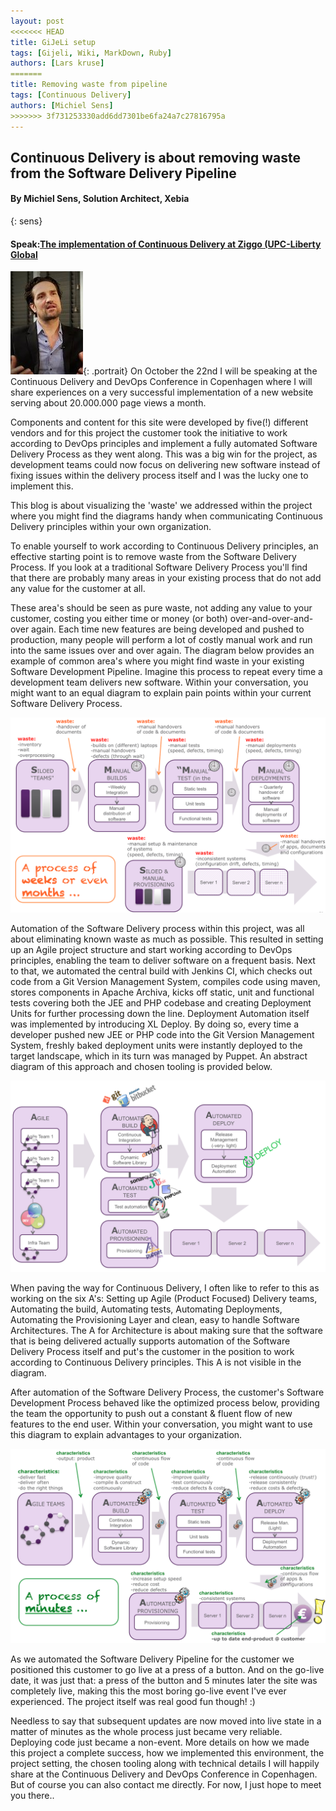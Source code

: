 ```yaml
---
layout: post
<<<<<<< HEAD
title: GiJeLi setup
tags: [Gijeli, Wiki, MarkDown, Ruby]
authors: [Lars kruse]
=======
title: Removing waste from pipeline
tags: [Continuous Delivery]
authors: [Michiel Sens]
>>>>>>> 3f731253330add6dd7301be6fa24a7c27816795a
---
```


## Continuous Delivery is about removing waste from the Software Delivery Pipeline

#### By Michiel Sens, Solution Architect, Xebia
{: sens}

#### Speak:[The implementation of Continuous Delivery at Ziggo (UPC-Liberty Global](/program#cdziggo)

![Michael Sens](/images/speakers/msens.jpg){: .portrait} On October the 22nd I will be speaking at the Continuous Delivery and DevOps Conference in Copenhagen where I will share experiences on a very successful implementation of a new website serving about 20.000.000 page views a month.

Components and content for this site were developed by five(!) different vendors and for this project the customer took the initiative to work according to DevOps principles and implement a fully automated Software Delivery Process as they went along. This was a big win for the project, as development teams could now focus on delivering new software instead of fixing issues within the delivery process itself and I was the lucky one to implement this.

This blog is about visualizing the 'waste' we addressed within the project where you might find the diagrams handy when communicating Continuous Delivery principles within your own organization.

To enable yourself to work according to Continuous Delivery principles, an effective starting point is to remove waste from the Software Delivery Process. If you look at a traditional Software Delivery Process you'll find that there are probably many areas in your existing process that do not add any value for the customer at all.

These area's should be seen as pure waste, not adding any value to your customer, costing you either time or money (or both) over-and-over-and-over again. Each time new features are being developed and pushed to production, many people will perform a lot of costly manual work and run into the same issues over and over again. The diagram below provides an example of common area's where you might find waste in your existing Software Development Pipeline. Imagine this process to repeat every time a development team delivers new software. Within your conversation, you might want to an equal diagram to explain pain points within your current Software Delivery Process.

![A traditional software delivery process](/images/speakers/blog.jpg)

Automation of the Software Delivery process within this project, was all about eliminating known waste as much as possible. This resulted in setting up an Agile project structure and start working according to DevOps principles, enabling the team to deliver software on a frequent basis. Next to that, we automated the central build with Jenkins CI, which checks out code from a Git Version Management System, compiles code using maven, stores components in Apache Archiva, kicks off static, unit and functional tests covering both the JEE and PHP codebase and creating Deployment Units for further processing down the line. Deployment Automation itself was implemented by introducing XL Deploy. By doing so, every time a developer pushed new JEE or PHP code into the Git Version Management System, freshly baked deployment units were instantly deployed to the target landscape, which in its turn was managed by Puppet. An abstract diagram of this approach and chosen tooling is provided below.

![overview of tooling for automating the software delivery process](/images/speakers/blog2.jpg)

When paving the way for Continuous Delivery, I often like to refer to this as working on the six A's: Setting up Agile (Product Focused) Delivery teams, Automating the build, Automating tests, Automating Deployments, Automating the Provisioning Layer and clean, easy to handle Software Architectures. The A for Architecture is about making sure that the software that is being delivered actually supports automation of the Software Delivery Process itself and put's the customer in the position to work according to Continuous Delivery principles. This A is not visible in the diagram.

After automation of the Software Delivery Process, the customer's Software Development Process behaved like the optimized process below, providing the team the opportunity to push out a constant & fluent flow of new features to the end user. Within your conversation, you might want to use this diagram to explain advantages to your organization.

![An optimized software delivery process](/images/speakers/blog3.jpg)

As we automated the Software Delivery Pipeline for the customer we positioned this customer to go live at a press of a button. And on the go-live date, it was just that: a press of the button and 5 minutes later the site was completely live, making this the most boring go-live event I've ever experienced. The project itself was real good fun though! :)

Needless to say that subsequent updates are now moved into live state in a matter of minutes as the whole process just became very reliable. Deploying code just became a non-event. More details on how we made this project a complete success, how we implemented this environment, the project setting, the chosen tooling along with technical details I will happily share at the Continuous Delivery and DevOps Conference in Copenhagen. But of course you can also contact me directly. For now, I just hope to meet you there..
